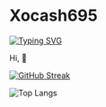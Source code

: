 # Xocash695

[![Typing SVG](https://readme-typing-svg.demolab.com/?lines=Akash+Kallumkal)](https://git.io/typing-svg)

Hi, 👋


[![GitHub Streak](https://streak-stats.demolab.com/?user=Xocash695)](https://git.io/streak-stats)

![Top Langs](https://github-readme-stats.vercel.app/api/top-langs/?username=Xocash695&hide=CMake)

